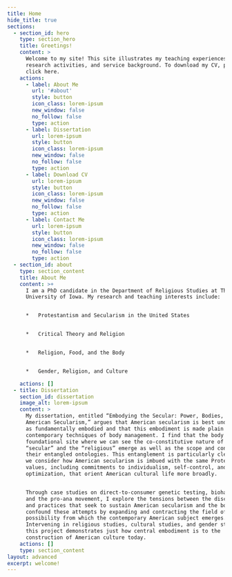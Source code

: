 ```yaml
---
title: Home
hide_title: true
sections:
  - section_id: hero
    type: section_hero
    title: Greetings!
    content: >
      Welcome to my site! This site illustrates my teaching experiences,
      research activities, and service background. To download my CV, please
      click here.
    actions:
      - label: About Me
        url: '#about'
        style: button
        icon_class: lorem-ipsum
        new_window: false
        no_follow: false
        type: action
      - label: Dissertation
        url: lorem-ipsum
        style: button
        icon_class: lorem-ipsum
        new_window: false
        no_follow: false
        type: action
      - label: Download CV
        url: lorem-ipsum
        style: button
        icon_class: lorem-ipsum
        new_window: false
        no_follow: false
        type: action
      - label: Contact Me
        url: lorem-ipsum
        style: button
        icon_class: lorem-ipsum
        new_window: false
        no_follow: false
        type: action
  - section_id: about
    type: section_content
    title: About Me
    content: >+
      I am a PhD candidate in the Department of Religious Studies at The
      University of Iowa. My research and teaching interests include:


      *   Protestantism and Secularism in the United States


      *   Critical Theory and Religion


      *   Religion, Food, and the Body


      *   Gender, Religion, and Culture

    actions: []
  - title: Dissertation
    section_id: dissertation
    image_alt: lorem-ipsum
    content: >
      My dissertation, entitled “Embodying the Secular: Power, Bodies, and
      American Secularism,” argues that American secularism is best understood
      as fundamentally embodied and that this embodiment is made plain in
      contemporary techniques of body management. I find that the body is a
      foundational site where we can see the co-constitutive nature of the
      “secular” and the “religious” emerge as well as the scope and contours of
      their entangled ontologies. This entanglement is particularly clear when
      we consider how American secularism is imbued with the same Protestant
      values, including commitments to individualism, self-control, and
      optimization, that orient American cultural life more broadly. 


      Through case studies on direct-to-consumer genetic testing, biohacking,
      and the pro-ana movement, I explore the tensions between the discourses
      and practices that seek to sustain American secularism and the bodies that
      confound these attempts by expanding and contracting the field of
      possibility from which the contemporary American subject emerges.
      Intervening in religious studies, cultural studies, and gender studies,
      this project demonstrates just how central embodiment is to the
      construction of American culture today.
    actions: []
    type: section_content
layout: advanced
excerpt: welcome!
---
```

